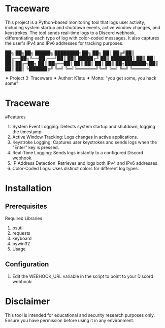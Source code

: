 # Traceware
This project is a Python-based monitoring tool that logs user activity, including system startup and shutdown events, active window changes, and keystrokes. The tool sends real-time logs to a Discord webhook, differentiating each type of log with color-coded messages. It also captures the user's IPv4 and IPv6 addresses for tracking purposes.

██╗  ██╗██╗      █████╗ ████████╗██╗   ██╗
██║ ██╔╝██║     ██╔══██╗╚══██╔══╝██║   ██║
█████╔╝ ██║     ███████║   ██║   ██║   ██║
██╔═██╗ ██║     ██╔══██║   ██║   ██║   ██║
██║  ██╗███████╗██║  ██║   ██║   ╚██████╔╝
╚═╝  ╚═╝╚══════╝╚═╝  ╚═╝   ╚═╝    ╚═════╝ 
                                          

✦ Project 3: Traceware
✦ Author: K1atu
✦ Motto: "you get some, you hack some"

# Traceware

#Features
1. System Event Logging: Detects system startup and shutdown, logging the timestamp.
2. Active Window Tracking: Logs changes in active applications.
3. Keystroke Logging: Captures user keystrokes and sends logs when the "Enter" key is pressed.
4. Real-Time Logging: Sends logs instantly to a configured Discord webhook.
5. IP Address Detection: Retrieves and logs both IPv4 and IPv6 addresses.
6. Color-Coded Logs: Uses distinct colors for different log types.

# Installation
## Prerequisites
Required Libraries
1. psutil
2. requests
3. keyboard
4. pywin32
5. Usage

## Configuration

1. Edit the WEBHOOK_URL variable in the script to point to your Discord webhook:

# Disclaimer

This tool is intended for educational and security research purposes only. Ensure you have permission before using it in any environment.
